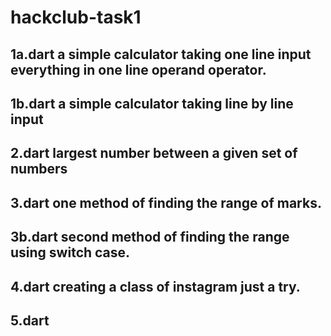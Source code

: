 # hackclub-task1
## 1a.dart a simple calculator taking one line input everything in one line operand operator.
## 1b.dart a simple calculator taking line by line input
## 2.dart largest number between a given set of numbers
## 3.dart one method of finding the range of marks.
## 3b.dart second method of finding the range using switch case.
## 4.dart creating a class of instagram just a try.
## 5.dart 
